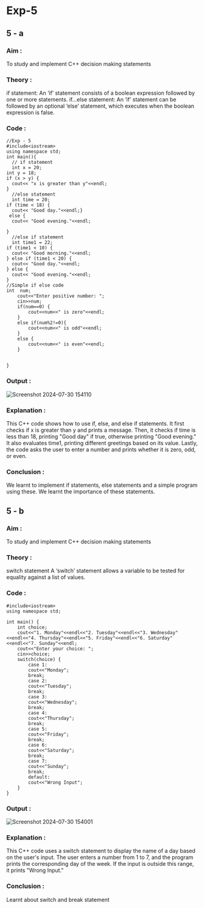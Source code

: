# Exp-5
## 5 - a
### Aim :
To study and implement C++ decision making statements 

### Theory :
if statement:
An ‘if’ statement consists of a boolean expression followed by one or more statements.
if...else statement:
An ‘if’ statement can be followed by an optional ‘else’ statement, which executes when the boolean expression is false.

### Code :
```//Tarang - 23070123140 
//Exp - 5
#include<iostream>
using namespace std;
int main(){
  // if statement
  int x = 20;
int y = 18;
if (x > y) {
  cout<< "x is greater than y"<<endl;
}
  //else statement 
  int time = 20;
if (time < 18) {
  cout<< "Good day."<<endl;}
 else {
  cout<< "Good evening."<<endl;

}
  //else if statement
  int time1 = 22;
if (time1 < 10) {
  cout<< "Good morning."<<endl;
} else if (time1 < 20) {
  cout<< "Good day."<<endl;
} else {
  cout<< "Good evening."<<endl;
}
//Simple if else code 
int  num;
    cout<<"Enter positive number: ";
    cin>>num;
    if(num==0) {
        cout<<num<<" is zero"<<endl;
    }
    else if(num%2!=0){
        cout<<num<<" is odd"<<endl;
    }
    else {
        cout<<num<<" is even"<<endl;
    }


}
```
### Output :
![Screenshot 2024-07-30 154110](https://github.com/user-attachments/assets/3a342964-2215-443f-ae7c-6ee51f756538)
### Explanation :
This C++ code shows how to use if, else, and else if statements. It first checks if x is greater than y and prints a message. 
Then, it checks if time is less than 18, printing "Good day" if true, otherwise printing "Good evening." 
It also evaluates time1, printing different greetings based on its value. Lastly, the code asks the user to enter a number and prints whether it is zero, odd, or even.

### Conclusion : 
We learnt to implement if statements, else statements and a simple program using these.
We learnt the importance of these statements.


## 5 - b 
### Aim :
To study and implement C++ decision making statements 

### Theory :
switch statement
A ‘switch’ statement allows a variable to be tested for equality against a list of values.

### Code :
```//Tarang - 23070123140
#include<iostream>
using namespace std;

int main() {
    int choice;
    cout<<"1. Monday"<<endl<<"2. Tuesday"<<endl<<"3. Wednesday"<<endl<<"4. Thursday"<<endl<<"5. Friday"<<endl<<"6. Saturday"<<endl<<"7. Sunday"<<endl;
    cout<<"Enter your choice: ";
    cin>>choice;
    switch(choice) {
        case 1:
        cout<<"Monday";
        break;
        case 2:
        cout<<"Tuesday";
        break;
        case 3:
        cout<<"Wednesday";
        break;
        case 4:
        cout<<"Thursday";
        break;
        case 5:
        cout<<"Friday";
        break;
        case 6:
        cout<<"Saturday";
        break;
        case 7:
        cout<<"Sunday";
        break;
        default:
        cout<<"Wrong Input";
    }
}
```
### Output :
![Screenshot 2024-07-30 154001](https://github.com/user-attachments/assets/ad42f5c3-b902-405e-a38f-f6b602525361)
### Explanation :
This C++ code uses a switch statement to display the name of a day based on the user's input. The user enters a number from 1 to 7, and the program prints the corresponding day of the week.
If the input is outside this range, it prints "Wrong Input."

### Conclusion :
Learnt about switch and break statement 
